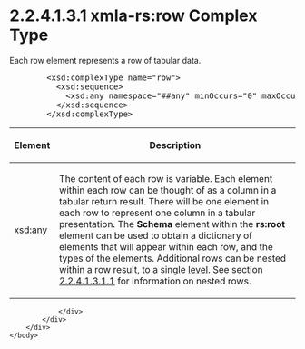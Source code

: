 <html dir="LTR" xmlns:mshelp="http://msdn.microsoft.com/mshelp" xmlns:ddue="http://ddue.schemas.microsoft.com/authoring/2003/5" xmlns:xlink="http://www.w3.org/1999/xlink" xmlns:tool="http://www.microsoft.com/tooltip">
    <head>
        <meta http-equiv="Content-Type" content="text/html; CHARSET=utf-8"></meta>
        <meta name="save" content="history"></meta>
        <title>2.2.4.1.3.1 xmla-rs:row Complex Type</title>
        <xml>
            <mshelp:toctitle title="2.2.4.1.3.1 xmla-rs:row Complex Type"></mshelp:toctitle>
            <mshelp:rltitle title="[MS-SSAS]: xmla-rs:row Complex Type"></mshelp:rltitle>
            <mshelp:keyword index="A" term="0e97ddbf-7a35-4ae4-ba44-a2fd0ae5faa9"></mshelp:keyword>
            <mshelp:attr name="DCSext.ContentType" value="open specification"></mshelp:attr>
            <mshelp:attr name="AssetID" value="0e97ddbf-7a35-4ae4-ba44-a2fd0ae5faa9"></mshelp:attr>
            <mshelp:attr name="TopicType" value="kbRef"></mshelp:attr>
            <mshelp:attr name="DCSext.Title" value="[MS-SSAS]: xmla-rs:row Complex Type" />
        </xml>
    </head>
    <body>
        <div id="header">
            <h1 class="heading">2.2.4.1.3.1 xmla-rs:row Complex Type</h1>
        </div>
        <div id="mainSection">
            <div id="mainBody">
                <div id="allHistory" class="saveHistory"></div>
                <div id="sectionSection0" class="section" name="collapseableSection">
                    

<p>Each row element represents a row of tabular data.</p>

<dl>
<dd>
<div><pre>   &lt;xsd:complexType name=&quot;row&quot;&gt;
     &lt;xsd:sequence&gt;
       &lt;xsd:any namespace=&quot;##any&quot; minOccurs=&quot;0&quot; maxOccurs =&quot;unbounded&quot; /&gt;
     &lt;/xsd:sequence&gt;
   &lt;/xsd:complexType&gt;
</pre></div>
</dd></dl>

<table>
 <thead>
  <tr>
   <th>
   <p>Element</p>
   </th>
   <th>
   <p>Description</p>
   </th>
  </tr>
 </thead>
 <tr>
  <td>
  <p>xsd:any</p>
  </td>
  <td>
  <p>The content of each row is variable. Each element
  within each row can be thought of as a column in a tabular return result.
  There will be one element in each row to represent one column in a tabular
  presentation. The <b>Schema</b> element within the <b>rs:root</b> element can
  be used to obtain a dictionary of elements that will appear within each row,
  and the types of the elements. Additional rows can be nested within a row
  result, to a single <a href="8676f5ce-62d4-4244-a326-634bfed4aba4.html#gt_35243297-04e4-4bb0-be03-defaf24c4246">level</a>.
  See section <a href="4b951396-fdb9-4434-a68a-83cff27cb7f4.html">2.2.4.1.3.1.1</a>
  for information on nested rows.</p>
  </td>
 </tr>
</table>

<p> </p>


                </div>
            </div>
        </div>
    </body>
</html>